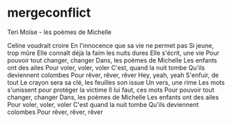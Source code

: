 # mergeconflict

Teri Moïse - les poèmes de Michelle

Celine voudrait croire
En l'innocence que sa vie ne permet pas
Si jeune, trop mûre
Elle connaît déjà la faim les nuits dures
Elle s'écrit, une vie
Pour pouvoir tout changer, changer
Dans, les poèmes de Michelle
Les enfants ont des ailes
Pour voler, voler, voler
C'est, quand la nuit tombe
Qu'ils deviennent colombes
Pour rêver, rêver, rêver
Hey, yeah, yeah
S'enfuir, de tout
Le crayon sera sa clé, les feuilles son issue
Un vers, une rime
Les mots s'unissent pour protéger la victime
Il lui faut, ces mots
Pour pouvoir tout changer, changer
Dans, les poèmes de Michelle
Les enfants ont des ailes
Pour voler, voler, voler
C'est quand la nuit tombe
Qu'ils deviennent colombes
Pour rêver, rêver, rêver